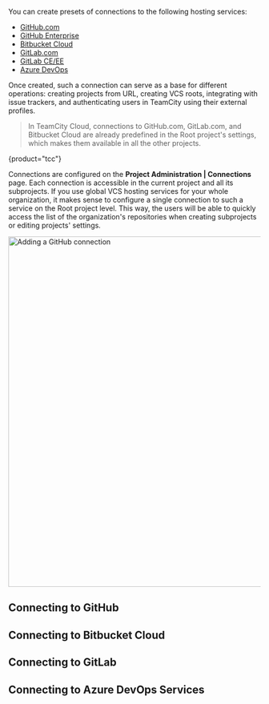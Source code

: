 [//]: # (title: Integrating TeamCity with VCS Hosting Services)
[//]: # (auxiliary-id: Integrating TeamCity with VCS Hosting Services)

You can create presets of connections to the following hosting services:
* [GitHub.com](https://github.com/)
* [GitHub Enterprise](https://enterprise.github.com/)
* [Bitbucket Cloud](https://bitbucket.org/)
* [GitLab.com](https://about.gitlab.com/)
* [GitLab CE/EE](https://about.gitlab.com/install/ce-or-ee/)
* [Azure DevOps](https://azure.microsoft.com/ru-ru/services/devops/)

Once created, such a connection can serve as a base for different operations: creating projects from URL, creating VCS roots, integrating with issue trackers, and authenticating users in TeamCity using their external profiles.

>In TeamCity Cloud, connections to GitHub.com, GitLab.com, and Bitbucket Cloud are already predefined in the Root project's settings, which makes them available in all the other projects.
>
{product="tcc"}

Connections are configured on the __Project Administration | Connections__ page. Each connection is accessible in the current project and all its subprojects. If you use global VCS hosting services for your whole organization, it makes sense to configure a single connection to such a service on the Root project level. This way, the users will be able to quickly access the list of the organization's repositories when creating subprojects or editing projects' settings.

<img src="projectConnections.png" width="700" alt="Adding a GitHub connection"/>

## Connecting to GitHub

<include src="configuring-connections.md" include-id="github"/>

## Connecting to Bitbucket Cloud

<include src="configuring-connections.md" include-id="bb-cloud"/>

## Connecting to GitLab

<include src="configuring-connections.md" include-id="gitlab"/>

## Connecting to Azure DevOps Services

<include src="configuring-connections.md" include-id="azure-devops"/>